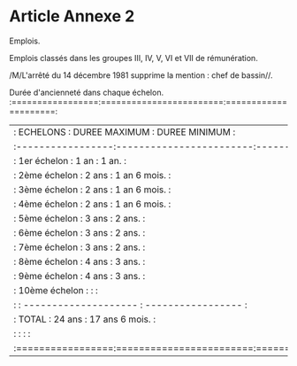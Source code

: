 # Article Annexe 2

Emplois.

Emplois classés dans les groupes III, IV, V, VI et VII de rémunération.

/M/L'arrêté du 14 décembre 1981 supprime la mention : chef de bassin//.

Durée d'ancienneté dans chaque échelon. :=================:========================:=====================:

<table>
<tr>
<td> :   ECHELONS      :    DUREE MAXIMUM       :    DUREE MINIMUM    :</td>
</tr>
<tr>
<td> :-----------------:------------------------:---------------------:</td>
</tr>
<tr>
<td> :  1er échelon    :         1 an           :       1 an.         :</td>
</tr>
<tr>
<td> :  2ème échelon   :         2 ans          :       1 an 6 mois.  :</td>
</tr>
<tr>
<td> :  3ème échelon   :         2 ans          :       1 an 6 mois.  :</td>
</tr>
<tr>
<td> :  4ème échelon   :         2 ans          :       1 an 6 mois.  :</td>
</tr>
<tr>
<td> :  5ème échelon   :         3 ans          :       2 ans.        :</td>
</tr>
<tr>
<td> :  6ème échelon   :         3 ans          :       2 ans.        :</td>
</tr>
<tr>
<td> :  7ème échelon   :         3 ans          :       2 ans.        :</td>
</tr>
<tr>
<td> :  8ème échelon   :         4 ans          :       3 ans.        :</td>
</tr>
<tr>
<td> :  9ème échelon   :         4 ans          :       3 ans.        :</td>
</tr>
<tr>
<td> : 10ème échelon   :                        :                     :</td>
</tr>
<tr>
<td> :                 :  --------------------  :  -----------------  :</td>
</tr>
<tr>
<td> :      TOTAL      :        24 ans          :      17 ans 6 mois. :</td>
</tr>
<tr>
<td> :                 :                        :                     :</td>
</tr>
<tr>
<td> :=================:========================:=====================:</td>
</tr>
</table>
